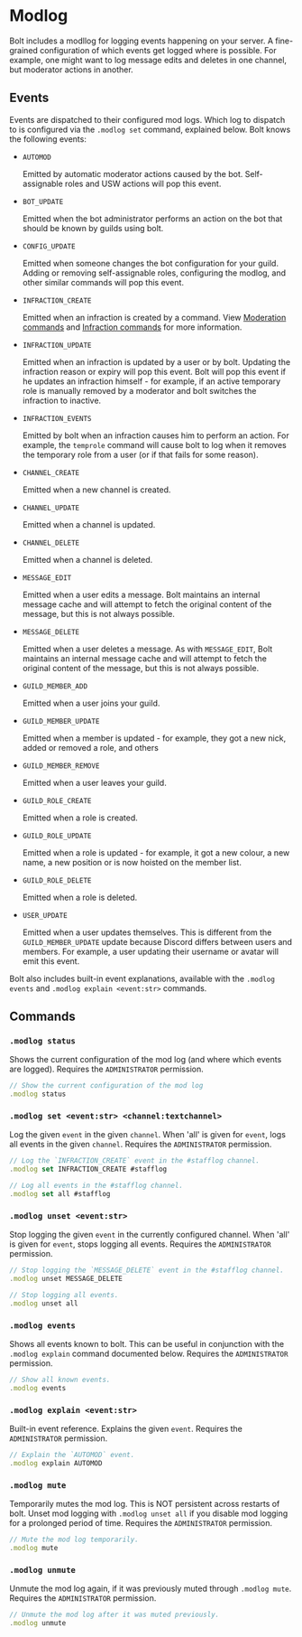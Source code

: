 # Modlog
Bolt includes a modllog for logging events happening on your server.
A fine-grained configuration of which events get logged where is possible.
For example, one might want to log message edits and deletes in one channel, but moderator actions in another.

## Events
Events are dispatched to their configured mod logs.
Which log to dispatch to is configured via the `.modlog set` command, explained below.
Bolt knows the following events:
- `AUTOMOD`

  Emitted by automatic moderator actions caused by the bot.
  Self-assignable roles and USW actions will pop this event.

- `BOT_UPDATE`

  Emitted when the bot administrator performs an action on the bot
  that should be known by guilds using bolt.

- `CONFIG_UPDATE`

  Emitted when someone changes the bot configuration for your guild.
  Adding or removing self-assignable roles, configuring the modlog, and
  other similar commands will pop this event.

- `INFRACTION_CREATE`

  Emitted when an infraction is created by a command.
  View [Moderation commands](cogs/moderation) and [Infraction commands](cogs/infractions)
  for more information.

- `INFRACTION_UPDATE`

  Emitted when an infraction is updated by a user or by bolt.
  Updating the infraction reason or expiry will pop this event.
  Bolt will pop this event if he updates an infraction himself -
  for example, if an active temporary role is manually removed by a moderator
  and bolt switches the infraction to inactive.

- `INFRACTION_EVENTS`

  Emitted by bolt when an infraction causes him to perform an action.
  For example, the `temprole` command will cause bolt to log when it
  removes the temporary role from a user (or if that fails for some reason).

- `CHANNEL_CREATE`

  Emitted when a new channel is created.

- `CHANNEL_UPDATE`

  Emitted when a channel is updated.

- `CHANNEL_DELETE`

  Emitted when a channel is deleted.

- `MESSAGE_EDIT`

  Emitted when a user edits a message. Bolt maintains an internal message
  cache and will attempt to fetch the original content of the message,
  but this is not always possible.

- `MESSAGE_DELETE`

  Emitted when a user deletes a message. As with `MESSAGE_EDIT`,
  Bolt maintains an internal message cache and will attempt to
  fetch the original content of the message, but this is not always possible.

- `GUILD_MEMBER_ADD`

  Emitted when a user joins your guild.

- `GUILD_MEMBER_UPDATE`

  Emitted when a member is updated - for example, they got a new nick,
  added or removed a role, and others

- `GUILD_MEMBER_REMOVE`

  Emitted when a user leaves your guild.

- `GUILD_ROLE_CREATE`

  Emitted when a role is created.

- `GUILD_ROLE_UPDATE`

  Emitted when a role is updated - for example, it got a new colour,
  a new name, a new position or is now hoisted on the member list.

- `GUILD_ROLE_DELETE`

  Emitted when a role is deleted.

- `USER_UPDATE`

  Emitted when a user updates themselves. This is different from
  the `GUILD_MEMBER_UPDATE` update because Discord differs between
  users and members. For example, a user updating their username or
  avatar will emit this event.

Bolt also includes built-in event explanations, available
with the `.modlog events` and `.modlog explain <event:str>` commands.


## Commands
### `.modlog status`
Shows the current configuration of the mod log (and where which events are logged).
Requires the `ADMINISTRATOR` permission.
```js
// Show the current configuration of the mod log
.modlog status
```

### `.modlog set <event:str> <channel:textchannel>`
Log the given `event` in the given `channel`.
When 'all' is given for `event`, logs all events in the given `channel`.
Requires the `ADMINISTRATOR` permission.
```js
// Log the `INFRACTION_CREATE` event in the #stafflog channel.
.modlog set INFRACTION_CREATE #stafflog

// Log all events in the #stafflog channel.
.modlog set all #stafflog
```

### `.modlog unset <event:str>`
Stop logging the given `event` in the currently configured channel.
When 'all' is given for `event`, stops logging all events.
Requires the `ADMINISTRATOR` permission.
```js
// Stop logging the `MESSAGE_DELETE` event in the #stafflog channel.
.modlog unset MESSAGE_DELETE

// Stop logging all events.
.modlog unset all
```

### `.modlog events`
Shows all events known to bolt.
This can be useful in conjunction with the `.modlog explain` command documented below.
Requires the `ADMINISTRATOR` permission.
```js
// Show all known events.
.modlog events
```

### `.modlog explain <event:str>`
Built-in event reference. Explains the given `event`.
Requires the `ADMINISTRATOR` permission.
```js
// Explain the `AUTOMOD` event.
.modlog explain AUTOMOD
```

### `.modlog mute`
Temporarily mutes the mod log.
This is NOT persistent across restarts of bolt.
Unset mod logging with `.modlog unset all` if you disable mod logging for a prolonged period of time.
Requires the `ADMINISTRATOR` permission.
```js
// Mute the mod log temporarily.
.modlog mute
```

### `.modlog unmute`
Unmute the mod log again, if it was previously muted through `.modlog mute`.
Requires the `ADMINISTRATOR` permission.
```js
// Unmute the mod log after it was muted previously.
.modlog unmute
```
